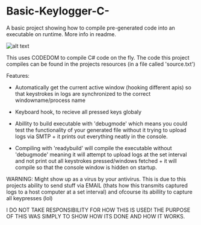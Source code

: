 # Basic-Keylogger-C-
A basic project showing how to compile pre-generated code into an executable on runtime. More info in readme.

![alt text](https://i.imgur.com/JDi71fo.png)

This uses CODEDOM to compile C# code on the fly.
The code this project compiles can be found in the projects resources (in a file called 'source.txt')

Features:
  * Automatically get the current active window (hooking different apis) so that keystrokes in logs are synchronized to the correct windowname/process name
  * Keyboard hook, to recieve all pressed keys globaly
  * Abillity to build executable with 'debugmode' which means you could test the functionality of your generated file without it trying to upload logs via SMTP + it prints out everything neatly in the console.
  
  * Compiling with 'readybuild' will compile the executable without 'debugmode' meaning it will attempt to upload logs at the set interval and not print out all keystrokes pressed/windows fetched + it will compile so that the console window is hidden on startup.

WARNING: Might show up as a virus by your antivirus.
This is due to this projects ability to send stuff via EMAIL (thats how this transmits captured logs to a host computer at a set interval) and ofcourse its abillity to capture all keypresses (lol)

I DO NOT TAKE RESPONSIBILITY FOR HOW THIS IS USED!
THE PURPOSE OF THIS WAS SIMPLY TO SHOW HOW ITS DONE AND HOW IT WORKS.

